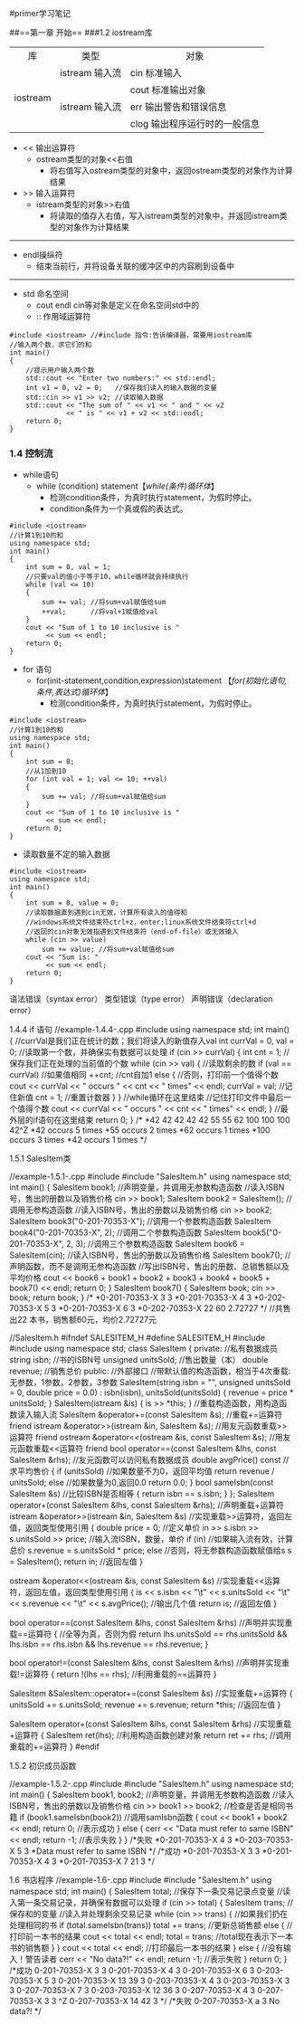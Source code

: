 #primer学习笔记

##==第一章 开始==
###1.2 iostream库

<table>
  <tr >
    <td align="center">库</td>
    <td align="center">类型</td>
    <td align="center">对象</td>
  </tr>
  <tr>
    <td rowspan=4>iostream</td>
    <td>istream 输入流</td>
    <td>cin 标准输入 </td>
  </tr>
  <tr>
    <td rowspan=3>istream 输入流</td>
    <td>cout 标准输出对象</td>
  </tr>
  <tr>
    <td>err 输出警告和错误信息</td>
  </tr>
  <tr>
    <td>clog 输出程序运行时的一般信息 </td>
  </tr>
</table>

- << 输出运算符
  - ostream类型的对象<<右值
    - 将右值写入ostream类型的对象中，返回ostream类型的对象作为计算结果
- \>> 输入运算符
  - istream类型的对象>>右值
    - 将读取的值存入右值，写入istream类型的对象中，并返回istream类型的对象作为计算结果
---
- endl操纵符
  - 结束当前行，并将设备关联的缓冲区中的内容刷到设备中
---
- std 命名空间
  - cout endl cin等对象是定义在命名空间std中的
  - :: 作用域运算符
``````
#include <iostream> //#include 指令:告诉编译器，需要用iostream库
//输入两个数，求它们的和
int main()
{
    //提示用户输入两个数
    std::cout << "Enter two numbers:" << std::endl;
    int v1 = 0, v2 = 0;   //保存我们读入的输入数据的变量
    std::cin >> v1 >> v2; //读取输入数据
    std::cout << "The sum of " << v1 << " and " << v2
              << " is " << v1 + v2 << std::endl;
    return 0;
}
``````

### 1.4 控制流
- while语句
  - while (condition) statement【*while(条件)循环体*】
    - 检测condition条件，为真时执行statement，为假时停止。
    - condition条件为一个真或假的表达式。

``````
#include <iostream>
//计算1到10的和
using namespace std;
int main()
{
    int sum = 0, val = 1;
    //只要val的值小于等于10，while循环就会持续执行
    while (val <= 10)
    {
        sum += val; //将sum+val赋值给sum
        ++val;      //将val+1赋值给val
    }
    cout << "Sum of 1 to 10 inclusive is "
         << sum << endl;
    return 0;
}
``````

- for 语句
  - for(init-statement,condition,expression)statement 【*for(初始化语句,条件,表达式)循环体*】
    - 检测condition条件，为真时执行statement，为假时停止。
``````
#include <iostream>
//计算1到10的和
using namespace std;
int main()
{
    int sum = 0;
    //从1加到10
    for (int val = 1; val <= 10; ++val)
    {
        sum += val; //将sum+val赋值给sum
    }
    cout << "Sum of 1 to 10 inclusive is "
         << sum << endl;
    return 0;
}
``````

- 读取数量不定的输入数据
``````
#include <iostream>
using namespace std;
int main()
{
    int sum = 0, value = 0;
    //读取数据直到遇到cin无效，计算所有读入的值得和
    //windows系统文件结束符ctrl+z，enter;linux系统文件结束符ctrl+d
    //返回的cin对象无效指遇到文件结束符（end-of-file）或无效输入
    while (cin >> value)
        sum += value; //将sum+val赋值给sum
    cout << "Sum is: "
         << sum << endl;
    return 0;
}
``````

语法错误（syntax error）
类型错误（type error）
声明错误（declaration error）

1.4.4 if 语句
//example-1.4.4-.cpp
#include <iostream>
using namespace std;
int main()
{
    //currVal是我们正在统计的数；我们将读入的新值存入val
    int currVal = 0, val = 0;
    //读取第一个数，并确保实有数据可以处理
    if (cin >> currVal)
    {
        int cnt = 1; //保存我们正在处理的当前值的个数
        while (cin >> val)
        {                       //读取剩余的数
            if (val == currVal) //如果值相同
                ++cnt;          //cnt自加1
            else
            { //否则，打印前一个值得个数
                cout << currVal << " occurs "
                     << cnt << " times" << endl;
                currVal = val; //记住新值
                cnt = 1;       //重置计数器
            }
        } //while循环在这里结束
        //记住打印文件中最后一个值得个数
        cout << currVal << " occurs "
             << cnt << " times" << endl;
    } //最外层的if语句在这里结束
    return 0;
}
/*
 *42 42 42 42 42 55 55 62 100 100 100 42^Z
 *42 occurs 5 times
 *55 occurs 2 times
 *62 occurs 1 times
 *100 occurs 3 times
 *42 occurs 1 times
 */

 1.5.1 SalesItem类

//example-1.5.1-.cpp
#include <iostream>
#include "SalesItem.h"
using namespace std;
int main()
{
    SalesItem book1; //声明变量，并调用无参数构造函数
    //读入ISBN号，售出的册数以及销售价格
    cin >> book1;
    SalesItem book2 = SalesItem(); //调用无参构造函数
    //读入ISBN号，售出的册数以及销售价格
    cin >> book2;
    SalesItem book3("0-201-70353-X");       //调用一个参数构造函数
    SalesItem book4("0-201-70353-X", 2);    //调用二个参数构造函数
    SalesItem book5("0-201-70353-X", 2, 3); //调用三个参数构造函数
    SalesItem book6 = SalesItem(cin);       //读入ISBN号，售出的册数以及销售价格
    SalesItem book7();                      //声明函数，而不是调用无参构造函数
    //写出ISBN号，售出的册数、总销售额以及平均价格
    cout << book6 + book1 + book2 + book3 + book4 + book5 + book7() << endl;
    return 0;
}
SalesItem book7()
{
    SalesItem book;
    cin >> book;
    return book;
}
/*
 *0-201-70353-X 3 3
 *0-201-70353-X 4 3
 *0-202-70353-X 5 3
 *0-201-70353-X 6 3
 *0-202-70353-X   22      60      2.72727
 */
//共售出22 本书，销售额60元，均价2.72727元

//SalesItem.h
#ifndef SALESITEM_H
#define SALESITEM_H
#include <iostream>
#include <string>
using namespace std;
class SalesItem
{
private:                //私有数据成员
    string isbn;        //书的ISBN号
    unsigned unitsSold; //售出数量（本）
    double revenue;     //销售总价
public:                 //外部接口
                        //带默认值的构造函数，相当于4次重载:无参数，1参数，2参数，3参数
    SalesItem(string isbn = "", unsigned unitsSold = 0, double price = 0.0)
        : isbn(isbn), unitsSold(unitsSold)
    {
        revenue = price * unitsSold;
    }
    SalesItem(istream &is) { is >> *this; }                             //重载构造函数，用构造函数读入输入流
    SalesItem &operator+=(const SalesItem &s);                          //重载+=运算符
    friend istream &operator>>(istream &in, SalesItem &s);              //用友元函数重载>>运算符
    friend ostream &operator<<(ostream &is, const SalesItem &s);        //用友元函数重载<<运算符
    friend bool operator==(const SalesItem &lhs, const SalesItem &rhs); //友元函数可以访问私有数据成员
    double avgPrice() const                                             //求平均售价
    {
        if (unitsSold) //如果数量不为0，返回平均值
            return revenue / unitsSold;
        else //如果数量为0,返回0.0
            return 0.0;
    }
    bool sameIsbn(const SalesItem &s) //比较ISBN是否相等
    {
        return isbn == s.isbn;
    }
};
SalesItem operator+(const SalesItem &lhs, const SalesItem &rhs); //声明重载+运算符
istream &operator>>(istream &in, SalesItem &s)                   //实现重载>>运算符，返回左值，返回类型使用引用
{
    double price = 0;                     //定义单价
    in >> s.isbn >> s.unitsSold >> price; //输入流ISBN，数量，单价
    if (in)                               //如果输入流有效，计算总价
        s.revenue = s.unitsSold * price;
    else //否则，将无参数构造函数赋值给s
        s = SalesItem();
    return in; //返回左值
}

ostream &operator<<(ostream &is, const SalesItem &s) //实现重载<<运算符，返回左值，返回类型使用引用
{
    is << s.isbn << "\t" << s.unitsSold << "\t" << s.revenue << "\t" << s.avgPrice(); //输出几个值
    return is;                                                                        //返回左值
}

bool operator==(const SalesItem &lhs, const SalesItem &rhs) //声明并实现重载==运算符
{                                                           //全等为真，否则为假
    return lhs.unitsSold == rhs.unitsSold && lhs.isbn == rhs.isbn && lhs.revenue == rhs.revenue;
}

bool operator!=(const SalesItem &lhs, const SalesItem &rhs) //声明并实现重载!=运算符
{
    return !(lhs == rhs); //利用重载的==运算符
}

SalesItem &SalesItem::operator+=(const SalesItem &s) //实现重载+=运算符
{
    unitsSold += s.unitsSold;
    revenue += s.revenue;
    return *this; //返回左值
}

SalesItem operator+(const SalesItem &lhs, const SalesItem &rhs) //实现重载+运算符
{
    SalesItem ret(lhs); //利用构造函数创建对象
    return ret += rhs;  //调用重载的+=运算符
}
#endif


1.5.2 初识成员函数

//example-1.5.2-.cpp
#include <iostream>
#include "SalesItem.h"
using namespace std;
int main()
{
    SalesItem book1, book2; //声明变量，并调用无参数构造函数
    //读入ISBN号，售出的册数以及销售价格
    cin >> book1 >> book2;
    //检查是否是相同书籍
    if (book1.sameIsbn(book2)) //调用samIsbn函数
    {
        cout << book1 + book2 << endl;
        return 0; //表示成功
    }
    else
    {
        cerr << "Data must refer to same ISBN" << endl;
        return -1; //表示失败
    }
}
/*失败
 *0-201-70353-X 4 3
 *0-203-70353-X 5 3
 *Data must refer to same ISBN
*/
/*成功
 *0-201-70353-X 3 3
 *0-201-70353-X 4 3
 *0-201-70353-X   7       21      3
 */

1.6 书店程序
//example-1.6-.cpp
#include <iostream>
#include "SalesItem.h"
using namespace std;
int main()
{
    SalesItem total; //保存下一条交易记录点变量
    //读入第一条交易记录，并确保有数据可以处理
    if (cin >> total)
    {
        SalesItem trans; //保存和的变量
        //读入并处理剩余交易记录
        while (cin >> trans)
        {
            //如果我们扔在处理相同的书
            if (total.sameIsbn(trans))
                total += trans; //更新总销售额
            else
            {
                //打印前一本书的结果
                cout << total << endl;
                total = trans; //total现在表示下一本书的销售额
            }
        }
        cout << total << endl; //打印最后一本书的结果
    }
    else
    {
        //没有输入！警告读者
        cerr << "No data?!" << endl;
        return -1; //表示失败
    }
    return 0;
}
/*成功
0-201-70353-X 3 3
0-201-70353-X 4 3
0-201-70353-X 6 3
0-203-70353-X 5 3
0-201-70353-X   13      39      3
0-203-70353-X 4 3
0-203-70353-X 3 3
0-207-70353-X 7 3
0-203-70353-X   12      36      3
0-207-70353-X 4 3
0-207-70353-X 3 3
^Z
0-207-70353-X   14      42      3
 */
/*失败
0-207-70353-X a 3
No data?!
 */
